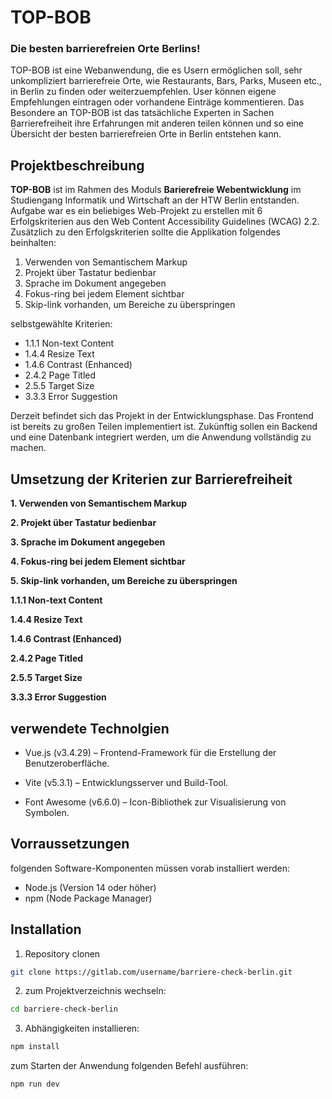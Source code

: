 # TOP-BOB
### Die besten barrierefreien Orte Berlins!

TOP-BOB ist eine Webanwendung, die es Usern ermöglichen soll, sehr unkompliziert barrierefreie Orte, wie Restaurants, Bars, Parks, Museen etc., in Berlin zu finden oder weiterzuempfehlen.
User können eigene Empfehlungen eintragen oder vorhandene Einträge kommentieren. Das Besondere an TOP-BOB ist das tatsächliche Experten in Sachen Barrierefreiheit ihre Erfahrungen mit anderen teilen können und so eine Übersicht der besten barrierefreien Orte in Berlin entstehen kann.

## Projektbeschreibung
**TOP-BOB** ist im Rahmen des Moduls **Barierefreie Webentwicklung** im Studiengang Informatik und Wirtschaft an der HTW Berlin entstanden.   
Aufgabe war es ein beliebiges Web-Projekt zu erstellen mit 6 Erfolgskriterien aus den Web Content Accessibility Guidelines (WCAG) 2.2.
Zusätzlich zu den Erfolgskriterien sollte die Applikation folgendes beinhalten:
1. Verwenden von Semantischem  Markup
2. Projekt über Tastatur bedienbar
3. Sprache im Dokument angegeben
4. Fokus-ring bei jedem Element sichtbar
5. Skip-link vorhanden, um Bereiche zu überspringen   

selbstgewählte Kriterien:
- 1.1.1 Non-text Content
- 1.4.4 Resize Text
- 1.4.6 Contrast (Enhanced)
- 2.4.2 Page Titled
- 2.5.5 Target Size
- 3.3.3 Error Suggestion  

Derzeit befindet sich das Projekt in der Entwicklungsphase. Das Frontend ist bereits zu großen Teilen implementiert ist. Zukünftig sollen ein Backend und eine Datenbank integriert werden, um die Anwendung vollständig zu machen.

## Umsetzung der Kriterien zur Barrierefreiheit

**1. Verwenden von Semantischem  Markup**  

**2. Projekt über Tastatur bedienbar**  

**3. Sprache im Dokument angegeben**  

**4. Fokus-ring bei jedem Element sichtbar**  

**5. Skip-link vorhanden, um Bereiche zu überspringen**  

**1.1.1 Non-text Content**

**1.4.4 Resize Text**  

**1.4.6 Contrast (Enhanced)**  

**2.4.2 Page Titled**  

**2.5.5 Target Size**  

**3.3.3 Error Suggestion**  


## verwendete Technolgien

- Vue.js (v3.4.29) – Frontend-Framework für die Erstellung der Benutzeroberfläche.
- Vite (v5.3.1) – Entwicklungsserver und Build-Tool.

- Font Awesome (v6.6.0) – Icon-Bibliothek zur Visualisierung von Symbolen.

## Vorraussetzungen
folgenden Software-Komponenten müssen vorab installiert werden:

- Node.js (Version 14 oder höher)
- npm (Node Package Manager)

## Installation

1. Repository clonen
```sh
git clone https://gitlab.com/username/barriere-check-berlin.git
```
2. zum Projektverzeichnis wechseln:
```sh
cd barriere-check-berlin
```
3. Abhängigkeiten installieren:
```sh
npm install
```
  
  
zum Starten der Anwendung folgenden Befehl ausführen:
```sh
npm run dev
```
